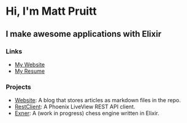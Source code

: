 # Hi, I'm Matt Pruitt

## I make awesome applications with Elixir

### Links

- [My Website](https://mattpruitt.com)
- [My Resume](https://resume.mattpruitt.com)

### Projects

- [Website](https://github.com/guitsaru/website): A blog that stores articles as markdown files in the repo.
- [RestClient](https://github.com/guitsaru/rest_client): A Phoenix LiveView REST API client.
- [Exner](https://github.com/guitsaru/exner): A (work in progress) chess engine written in Elixir.
